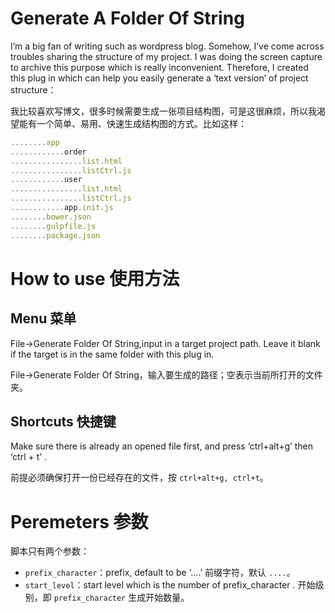 # Generate A Folder Of String

I’m a big fan of writing such as wordpress blog. Somehow, I’ve come across troubles sharing the structure of my project. I was doing the screen capture to archive this purpose which is really inconvenient. Therefore, I created this plug in which can help you easily generate a ‘text version’ of project structure：

我比较喜欢写博文，很多时候需要生成一张项目结构图，可是这很麻烦，所以我渴望能有一个简单、易用、快速生成结构图的方式。比如这样：

```javascript
........app
............order
................list.html
................listCtrl.js
............user
................list.html
................listCtrl.js
............app.init.js
........bower.json
........gulpfile.js
........package.json
```

# How to use 使用方法

## Menu 菜单

File->Generate Folder Of String,input in a target project path. Leave it blank if the target is in the same folder with this plug in.

File->Generate Folder Of String，输入要生成的路径；空表示当前所打开的文件夹。

## Shortcuts 快捷键

Make sure there is already an opened file first, and press ‘ctrl+alt+g’ then ‘ctrl + t’ .

前提必须确保打开一份已经存在的文件，按 `ctrl+alt+g, ctrl+t`。

# Peremeters 参数

脚本只有两个参数：

* `prefix_character`：prefix, default to be ‘….’ 前缀字符，默认 `....`。
* `start_level`：start level which is the number of  prefix_character . 开始级别，即 `prefix_character` 生成开始数量。
